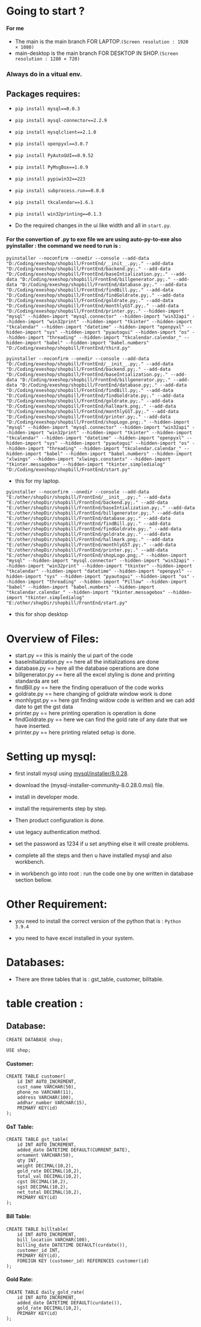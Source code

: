 # Going to start ?

 #### For me
 
- The main is the main branch FOR LAPTOP.``` (Screen resolution : 1920 × 1080) ```
- main-desktop is the main branch FOR DESKTOP IN SHOP.``` (Screen resolution : 1280 × 720) ```

### Always do in a vitual env.

## Packages requires:

- ```pip install mysql==0.0.3```
- ```pip install mysql-connector==2.2.9```
- ```pip install mysqlclient==2.1.0```
- ```pip install openpyxl==3.0.7```
- ```pip install PyAutoGUI==0.9.52```
- ```pip install PyMsgBox==1.0.9```
- ```pip install pypiwin32==223```
- ```pip install subprocess.run==0.0.8```
- ```pip install tkcalendar==1.6.1```
- ```pip install win32printing==0.1.3```

- Do the required changes in the ui like width and all in ``` start.py ```.


#### For the convertion of .py to exe file we are using auto-py-to-exe also pyinstaller : the command we need to run is :

```
pyinstaller --noconfirm --onedir --console --add-data "D:/Coding/exeshop/shopbill/FrontEnd/__init__.py;." --add-data "D:/Coding/exeshop/shopbill/FrontEnd/backend.py;." --add-data "D:/Coding/exeshop/shopbill/FrontEnd/baseIntialization.py;." --add-data "D:/Coding/exeshop/shopbill/FrontEnd/billgenerator.py;." --add-data "D:/Coding/exeshop/shopbill/FrontEnd/database.py;." --add-data "D:/Coding/exeshop/shopbill/FrontEnd/findBill.py;." --add-data "D:/Coding/exeshop/shopbill/FrontEnd/findGoldrate.py;." --add-data "D:/Coding/exeshop/shopbill/FrontEnd/goldrate.py;." --add-data "D:/Coding/exeshop/shopbill/FrontEnd/monthlyGST.py;." --add-data "D:/Coding/exeshop/shopbill/FrontEnd/printer.py;." --hidden-import "mysql" --hidden-import "mysql.connector" --hidden-import "win32api" --hidden-import "win32print" --hidden-import "tkinter" --hidden-import "tkcalendar" --hidden-import "datetime" --hidden-import "openpyxl" --hidden-import "sys" --hidden-import "pyautogui" --hidden-import "os" --hidden-import "threading" --hidden-import "tkcalendar.calendar_" --hidden-import "babel" --hidden-import "babel.numbers"  "D:/Coding/exeshop/shopbill/FrontEnd/third.py"

```
```
pyinstaller --noconfirm --onedir --console --add-data "D:/Coding/exeshop/shopbill/FrontEnd/__init__.py;." --add-data "D:/Coding/exeshop/shopbill/FrontEnd/backend.py;." --add-data "D:/Coding/exeshop/shopbill/FrontEnd/baseIntialization.py;." --add-data "D:/Coding/exeshop/shopbill/FrontEnd/billgenerator.py;." --add-data "D:/Coding/exeshop/shopbill/FrontEnd/database.py;." --add-data "D:/Coding/exeshop/shopbill/FrontEnd/findBill.py;." --add-data "D:/Coding/exeshop/shopbill/FrontEnd/findGoldrate.py;." --add-data "D:/Coding/exeshop/shopbill/FrontEnd/goldrate.py;." --add-data "D:/Coding/exeshop/shopbill/FrontEnd/hallmark.png;." --add-data "D:/Coding/exeshop/shopbill/FrontEnd/monthlyGST.py;." --add-data "D:/Coding/exeshop/shopbill/FrontEnd/printer.py;." --add-data "D:/Coding/exeshop/shopbill/FrontEnd/shopLogo.png;." --hidden-import "mysql" --hidden-import "mysql.connector" --hidden-import "win32api" --hidden-import "win32print" --hidden-import "tkinter" --hidden-import "tkcalendar" --hidden-import "datetime" --hidden-import "openpyxl" --hidden-import "sys" --hidden-import "pyautogui" --hidden-import "os" --hidden-import "threading" --hidden-import "tkcalendar.calendar_" --hidden-import "babel" --hidden-import "babel.numbers" --hidden-import "xlwings" --hidden-import "xlwings.constants" --hidden-import "tkinter.messagebox" --hidden-import "tkinter.simpledialog"  "D:/Coding/exeshop/shopbill/FrontEnd/start.py"

```

- this for my laptop.

```
pyinstaller --noconfirm --onedir --console --add-data "E:/other/shopDir/shopbill/FrontEnd/__init__.py;." --add-data "E:/other/shopDir/shopbill/FrontEnd/backend.py;." --add-data "E:/other/shopDir/shopbill/FrontEnd/baseIntialization.py;." --add-data "E:/other/shopDir/shopbill/FrontEnd/billgenerator.py;." --add-data "E:/other/shopDir/shopbill/FrontEnd/database.py;." --add-data "E:/other/shopDir/shopbill/FrontEnd/findBill.py;." --add-data "E:/other/shopDir/shopbill/FrontEnd/findGoldrate.py;." --add-data "E:/other/shopDir/shopbill/FrontEnd/goldrate.py;." --add-data "E:/other/shopDir/shopbill/FrontEnd/hallmark.png;." --add-data "E:/other/shopDir/shopbill/FrontEnd/monthlyGST.py;." --add-data "E:/other/shopDir/shopbill/FrontEnd/printer.py;." --add-data "E:/other/shopDir/shopbill/FrontEnd/shopLogo.png;." --hidden-import "mysql" --hidden-import "mysql.connector" --hidden-import "win32api" --hidden-import "win32print" --hidden-import "tkinter" --hidden-import "tkcalendar" --hidden-import "datetime" --hidden-import "openpyxl" --hidden-import "sys" --hidden-import "pyautogui" --hidden-import "os" --hidden-import "threading" --hidden-import "Pillow" --hidden-import "babel" --hidden-import "babel.numbers" --hidden-import "tkcalendar.calendar_" --hidden-import "tkinter.messagebox" --hidden-import "tkinter.simpledialog"  "E:/other/shopDir/shopbill/FrontEnd/start.py"
```

- this for shop desktop



# Overview of Files:

- start.py ==              this is mainly the ui part of the code
- baseInitialization.py == here all the initializations are done
- database.py ==           here all the database operations are done 
- billgenerator.py ==      here all the excel styling is done and printing standarda are set
- findBill.py ==           here the finding operatiuon of the code works
- goldrate.py ==           here changing of goldrate window work is done
- monhlygst.py ==          here gst finding widow code is written and we can add date to get the gst data
- printer.py ==            here printing operation is operation is done
- findGoldrate.py ==       here we can find the gold rate of any date that we have inserted.
- printer.py ==            here printing related setup is done.

# Setting up mysql:

- first install mysql using [mysql/installer/8.0.28](https://dev.mysql.com/downloads/installer/).

- download the (mysql-installer-community-8.0.28.0.msi) file.

- install in developer mode.

- install the requirements step by step.

- Then product configuration is done.

- use legacy authentication method.

- set the password as 1234 if u set anything else it will create problems.

- complete all the steps and then u have installed mysql and also workbench.

- in workbench go into root : run the code one by one written in database section bellow.


# Other Requirement:

- you need to install the correct version of the python that is : ```Python 3.9.4```

- you need to have excel installed in your system.


# Databases:
- There are three tables that is : gst_table, customer, billtable.

# table creation : 

## Database:
```
CREATE DATABASE shop;
```
```
USE shop;
```

#### Customer:
```
CREATE TABLE customer(
	id INT AUTO_INCREMENT,
	cust_name VARCHAR(50),
	phone_no VARCHAR(11),
	address VARCHAR(100),
	addhar_number VARCHAR(15),
	PRIMARY KEY(id)
);
```
#### GsT Table:
```
CREATE TABLE gst_table(
	id INT AUTO_INCREMENT,
	added_date DATETIME DEFAULT(CURRENT_DATE),
	ornament VARCHAR(50),
	qty INT,
	weight DECIMAL(10,2),
	gold_rate DECIMAL(10,2),
	total_val DECIMAL(10,2),
	cgst DECIMAL(10,2),
	sgst DECIMAL(10,2),
	net_total DECIMAL(10,2),
	PRIMARY KEY(id)
);
```

#### Bill Table:
```
CREATE TABLE billtable(
	id INT AUTO_INCREMENT,
	bill_location VARCHAR(100),
	billing_date DATETIME DEFAULT(curdate()),
	customer_id INT,
	PRIMARY KEY(id),
	FOREIGN KEY (customer_id) REFERENCES customer(id)
);
```

#### Gold Rate:
```
CREATE TABLE daily_gold_rate(
	id INT AUTO_INCREMENT,
	added_date DATETIME DEFAULT(curdate()),
	gold_rate DECIMAL(10,2),
	PRIMARY KEY(id)
);
```
